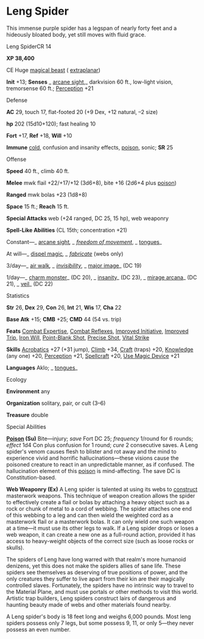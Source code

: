 # Leng Spider

This immense purple spider has a legspan of nearly forty feet and a hideously bloated body, yet still moves with fluid grace.

Leng SpiderCR 14

**XP 38,400**

CE Huge [magical beast](monsters/creatureTypes#_magical-beast) ( [extraplanar](monsters/creatureTypes#_extraplanar-subtype))

**Init** +13; **Senses** _ [arcane sight](additionalMonsters/../spells/arcaneSight#_arcane-sight),_ darkvision 60 ft., low-light vision, tremorsense 60 ft.; [Perception](additionalMonsters/../skills/perception#_perception) +21

Defense

**AC** 29, touch 17, flat-footed 20 (+9 Dex, +12 natural, –2 size)

**hp** 202 (15d10+120); fast healing 10

**Fort** +17, **Ref** +18, **Will** +10

**Immune** [cold](monsters/creatureTypes#_cold-subtype), confusion and insanity effects, [poison](monsters/universalMonsterRules#_poison-(ex-or-su)), sonic; **SR** 25

Offense

**Speed** 40 ft., climb 40 ft.

**Melee** mwk flail +22/+17/+12 (3d6+8), bite +16 (2d6+4 plus [poison](monsters/universalMonsterRules#_poison-(ex-or-su)))

**Ranged** mwk bolas +23 (1d8+8)

**Space** 15 ft.; **Reach** 15 ft.

**Special Attacks** web (+24 ranged, DC 25, 15 hp), web weaponry

**Spell-Like Abilities** (CL 15th; concentration +21)

Constant—_ [arcane sight](additionalMonsters/../spells/arcaneSight#_arcane-sight)_, _ [freedom of movement](additionalMonsters/../spells/freedomOfMovement#_freedom-of-movement)_, _ [tongues](additionalMonsters/../spells/tongues#_tongues)_

At will—_ [dispel magic](additionalMonsters/../spells/dispelMagic#_dispel-magic)_, _ [fabricate](additionalMonsters/../spells/fabricate#_fabricate)_ (webs only)

3/day—_ [air walk](additionalMonsters/../spells/airWalk#_air-walk)_, _ [invisibility](additionalMonsters/../spells/invisibility#_invisibility)_, _ [major image](additionalMonsters/../spells/majorImage#_major-image)_ (DC 19)

1/day—_ [charm monster](additionalMonsters/../spells/charmMonster#_charm-monster)_ (DC 20), _ [insanity](additionalMonsters/../spells/insanity#_insanity)_ (DC 23), _ [mirage arcana](additionalMonsters/../spells/mirageArcana#_mirage-arcana)_ (DC 21), _ [veil](additionalMonsters/../spells/veil#_veil)_ (DC 22)

Statistics

**Str** 26, **Dex** 29, **Con** 26, **Int** 21, **Wis** 17, **Cha** 22

**Base Atk** +15; **CMB** +25; **CMD** 44 (54 vs. trip)

**Feats** [Combat Expertise](additionalMonsters/../feats#_combat-expertise), [Combat Reflexes](additionalMonsters/../feats#_combat-reflexes), [Improved Initiative](additionalMonsters/../feats#_improved-initiative), [Improved Trip](additionalMonsters/../feats#_improved-trip), [Iron Will](additionalMonsters/../feats#_iron-will), [Point-Blank Shot](additionalMonsters/../feats#_point-blank-shot), [Precise Shot](additionalMonsters/../feats#_precise-shot), [Vital Strike](additionalMonsters/../feats#_vital-strike)

**Skills** [Acrobatics](additionalMonsters/../skills/acrobatics#_acrobatics) +27 (+31 jump), [Climb](additionalMonsters/../skills/climb#_climb) +34, [Craft](additionalMonsters/../skills/craft#_craft) (traps) +20, [Knowledge](additionalMonsters/../skills/knowledge#_knowledge) (any one) +20, [Perception](additionalMonsters/../skills/perception#_perception) +21, [Spellcraft](additionalMonsters/../skills/spellcraft#_spellcraft) +20, [Use Magic Device](additionalMonsters/../skills/useMagicDevice#_use-magic-device) +21

**Languages** Aklo; _ [tongues](additionalMonsters/../spells/tongues#_tongues)_

Ecology

**Environment** any

**Organization** solitary, pair, or cult (3–6)

**Treasure** double

Special Abilities

**[Poison](monsters/universalMonsterRules#_poison-(ex-or-su)) (Su)** Bite—injury; _save_ Fort DC 25; _frequency_ 1/round for 6 rounds; _effect_ 1d4 Con plus confusion for 1 round; _cure_ 2 consecutive saves. A Leng spider's venom causes flesh to blister and rot away and the mind to experience vivid and horrific hallucinations—these visions cause the poisoned creature to react in an unpredictable manner, as if confused. The hallucination element of this [poison](monsters/universalMonsterRules#_poison-(ex-or-su)) is mind-affecting. The save DC is Constitution-based.

**Web Weaponry (Ex)** A Leng spider is talented at using its webs to [construct](monsters/creatureTypes#_construct) masterwork weapons. This technique of weapon creation allows the spider to effectively create a flail or bolas by attaching a heavy object such as a rock or chunk of metal to a cord of webbing. The spider attaches one end of this webbing to a leg and can then wield the weighted cord as a masterwork flail or a masterwork bolas. It can only wield one such weapon at a time—it must use its other legs to walk. If a Leng spider drops or loses a web weapon, it can create a new one as a full-round action, provided it has access to heavy-weight objects of the correct size (such as loose rocks or skulls).

The spiders of Leng have long warred with that realm's more humanoid denizens, yet this does not make the spiders allies of sane life. These spiders see themselves as deserving of true positions of power, and the only creatures they suffer to live apart from their kin are their magically controlled slaves. Fortunately, the spiders have no intrinsic way to travel to the Material Plane, and must use portals or other methods to visit this world. Artistic trap builders, Leng spiders construct lairs of dangerous and haunting beauty made of webs and other materials found nearby.

A Leng spider's body is 18 feet long and weighs 6,000 pounds. Most leng spiders possess only 7 legs, but some possess 9, 11, or only 5—they never possess an even number.


